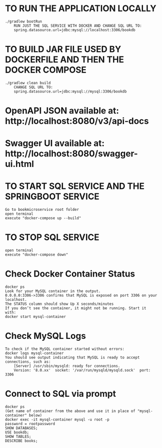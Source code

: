 # TO RUN THE APPLICATION LOCALLY

    ./gradlew bootRun
        RUN JUST THE SQL SERVICE WITH DOCKER AND CHANGE SQL URL TO:
        spring.datasource.url=jdbc:mysql://localhost:3306/bookdb

# TO BUILD JAR FILE USED BY DOCKERFILE AND THEN THE DOCKER COMPOSE

    ./gradlew clean build
        CHANGE SQL URL TO:
        spring.datasource.url=jdbc:mysql://mysql:3306/bookdb

# OpenAPI JSON available at: http://localhost:8080/v3/api-docs

# Swagger UI available at: http://localhost:8080/swagger-ui.html

# TO START SQL SERVICE AND THE SPRINGBOOT SERVICE

    Go to bookmicroservice root folder
    open terminal
    execute "docker-compose up --build"

# TO STOP SQL SERVICE

    open terminal
    execute "docker-compose down"

# Check Docker Container Status

    docker ps
    Look for your MySQL container in the output.
    0.0.0.0:3306->3306 confirms that MySQL is exposed on port 3306 on your localhost.
    The STATUS column should show Up X seconds/minutes
    If you don’t see the container, it might not be running. Start it with:
    docker start mysql-container

# Check MySQL Logs

    To check if the MySQL container started without errors:
    docker logs mysql-container
    You should see output indicating that MySQL is ready to accept connections, such as:
        [Server] /usr/sbin/mysqld: ready for connections.
        Version: '8.0.xx'  socket: '/var/run/mysqld/mysqld.sock'  port: 3306

# Connect to SQL via prompt

    docker ps
    (Get name of container from the above and use it in place of "mysql-container" below)
    docker exec -it mysql-container mysql -u root -p
    password = rootpassword
    SHOW DATABASES;
    USE bookdb;
    SHOW TABLES;
    DESCRIBE books;
